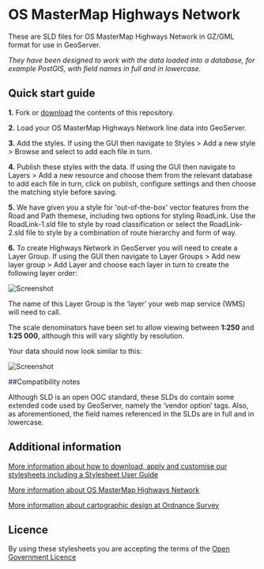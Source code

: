 # OS MasterMap Highways Network

These are SLD files for OS MasterMap Highways Network in GZ/GML format for use in GeoServer.

*They have been designed to work with the data loaded into a database, for example PostGIS, with field names in full and in lowercase.*

## Quick start guide

**1.**  Fork or [download](https://github.com/OrdnanceSurvey/OS-MasterMap-Highways-Network-stylesheets/archive/master.zip) the contents of this repository.

**2.**  Load your OS MasterMap Highways Network line data into GeoServer.

**3.**  Add the styles. If using the GUI then navigate to Styles > Add a new style > Browse and select to add each file in turn.

**4.**  Publish these styles with the data. If using the GUI then navigate to Layers > Add a new resource and choose them from the relevant database to add each file in turn, click on publish, configure settings and then choose the matching style before saving.

**5.**  We have given you a style for 'out-of-the-box' vector features from the Road and Path themese, including two options for styling RoadLink. Use the RoadLink-1.sld file to style by road classification or select the RoadLink-2.sld file to style by a combination of route hierarchy and form of way.

**6.**  To create Highways Network in GeoServer you will need to create a Layer Group. If using the GUI then navigate to Layer Groups > Add new layer group > Add Layer and choose each layer in turn to create the following layer order:

  ![Screenshot](https://github.com/OrdnanceSurvey/OS-MasterMap-Highways-Network-stylesheets/raw/master/GML%20stylesheets/GeoServer%20stylesheets%20(SLD)/images/OS_MasterMap_Highways_Network_layer_order.png )

The name of this Layer Group is the ‘layer’ your web map service (WMS) will need to call.

The scale denominators have been set to allow viewing between **1:250** and **1:25 000**, although this will vary slightly by resolution.

Your data should now look similar to this: 

  ![Screenshot](https://github.com/OrdnanceSurvey/OS-MasterMap-Highways-Network-stylesheets/raw/master/GML%20stylesheets/GeoServer%20stylesheets%20(SLD)/images/OS_MasterMap_Highways_Network_screenshot.png "Screenshot of OS MasterMap Highways Network")

##Compatibility notes

Although SLD is an open OGC standard, these SLDs do contain some extended code used by GeoServer, namely the ‘vendor option’ tags. Also, as aforementioned, the field names referenced in the SLDs are in full and in lowercase.

## Additional information

[More information about how to download, apply and customise our stylesheets including a Stylesheet User Guide](http://www.ordnancesurvey.co.uk/resources/carto-design/cartographic-stylesheets.html)

[More information about OS MasterMap Highways Network](https://www.ordnancesurvey.co.uk/business-and-government/products/os-mastermap-highways-network.html)

[More information about cartographic design at Ordnance Survey](https://www.ordnancesurvey.co.uk/resources/carto-design/)

## Licence

By using these stylesheets you are accepting the terms of the [Open Government Licence](http://www.nationalarchives.gov.uk/doc/open-government-licence/version/3/)